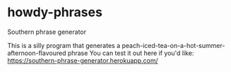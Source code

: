 # howdy-phrases
Southern phrase generator

This is a silly program that generates a peach-iced-tea-on-a-hot-summer-afternoon-flavoured phrase
You can test it out here if you'd like: https://southern-phrase-generator.herokuapp.com/
